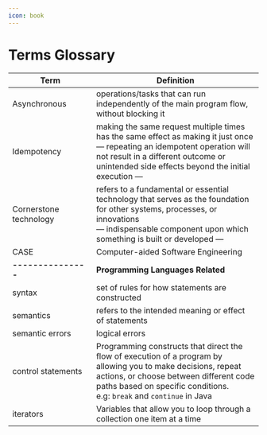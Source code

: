 ```yaml
---
icon: book
---
```


# Terms Glossary

<table><thead><tr><th width="152.94921875">Term</th><th>Definition</th></tr></thead><tbody><tr><td>Asynchronous</td><td>operations/tasks that can run independently of the main program flow, without blocking it</td></tr><tr><td>Idempotency</td><td>making the same request multiple times has the same effect as making it just once<br>— repeating an idempotent operation will not result in a different outcome or unintended side effects beyond the initial execution — </td></tr><tr><td>Cornerstone technology</td><td>refers to a fundamental or essential technology that serves as the foundation for other systems, processes, or innovations<br>— indispensable component upon which something is built or developed — </td></tr><tr><td>CASE</td><td>Computer-aided Software Engineering</td></tr><tr><td><strong>---------------</strong></td><td><strong>Programming Languages Related</strong> </td></tr><tr><td>syntax</td><td>set of rules for how statements are constructed</td></tr><tr><td>semantics</td><td>refers to the intended meaning or effect of statements </td></tr><tr><td>semantic errors</td><td>logical errors</td></tr><tr><td>control statements</td><td>Programming constructs that direct the flow of execution of a program by allowing you to make decisions, repeat actions, or choose between different code paths based on specific conditions.<br>e.g: <code>break</code> and <code>continue</code> in Java</td></tr><tr><td>iterators</td><td>Variables that allow you to loop through a collection one item at a time</td></tr></tbody></table>

